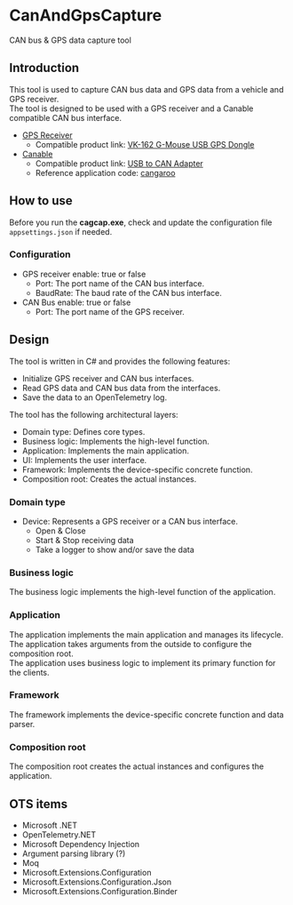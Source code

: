 # CanAndGpsCapture
CAN bus & GPS data capture tool

## Introduction
This tool is used to capture CAN bus data and GPS data from a vehicle and GPS receiver.  
The tool is designed to be used with a GPS receiver and a Canable compatible CAN bus interface.  
  - [GPS Receiver](https://content.u-blox.com/sites/default/files/products/documents/u-blox7-V14_ReceiverDescriptionProtocolSpec_%28GPS.G7-SW-12001%29_Public.pdf)
    - Compatible product link: [VK-162 G-Mouse USB GPS Dongle](https://www.amazon.com/Onyehn-Navigation-External-Receiver-Raspberry/dp/B07GJGSZB9/ref=sr_1_4?crid=CA48J4SO2XJF&dib=eyJ2IjoiMSJ9.osETxs61LuDnf_khAtnDadmBSarFxosoNE-iw-RsxohxaE23WvLUCT32kD0GB45asbMagP5pkb9Hwfke3J5pe9AoVTn6TBY5iwxPRTqzF26ZfS04TX58UxW-PYkhzo2vpPevQ6UPIXbY7LBaf4if5Z69G_Vux6rimQFeg2pAazKEOtuCVVT4ziJrUF97YOqchfoU9SmHBlqA1E-1uBnWYJAAyCSap4keR2kB4gnpNqM.YPInRzh2x8dnSptJFAouXElmKAOA7N0BkwYGpCWnZlo&dib_tag=se&keywords=vk-162+gps&qid=1735986965&sprefix=vk-162+gps%2Caps%2C136&sr=8-4)
  - [Canable](https://canable.io/)
    - Compatible product link: [USB to CAN Adapter](https://www.amazon.com/ASHATA-Adapter-Converter-STM32F072-Candlelight/dp/B0BSFRL8D6/ref=sr_1_3?crid=K74J9O0NRDJH&dib=eyJ2IjoiMSJ9.L4CZEcyeYuL6iNLpiZmt5gFBbJ1zyHYsl4ZSfl8buRO0O7hB2uA2sZINnpefD-vTnaPFlZ4GJdyo165fvsuH47qrmsNNm14rVsd41vqn8pmKtsdPKCiDe2_KqPDH31jqgiM9s_1fGSNIX6CSv7ZUM38vtJ0Mc7Whryt6oYxyHMxmhCXac4XdaK3zFSlXmUXHMpghVYYUNXtEs5pxYonSXai-CVheFa6e6QFGdY5rYlg.yAS4sgYmCu2X0IsCEOyHAK9qpqftcQ-vTyxULw7Mtko&dib_tag=se&keywords=usb+to+can+adapter+STM32F072&qid=1735987013&sprefix=usb+to+can+adapter+stm32f072%2Caps%2C140&sr=8-3)
    - Reference application code: [cangaroo](https://github.com/normaldotcom/cangaroo/)  

## How to use

Before you run the **cagcap.exe**, check and update the configuration file `appsettings.json` if needed.  

### Configuration

  - GPS receiver enable: true or false
    - Port: The port name of the CAN bus interface.
    - BaudRate: The baud rate of the CAN bus interface.
  - CAN Bus enable: true or false
    - Port: The port name of the GPS receiver.

## Design

The tool is written in C# and provides the following features:
  - Initialize GPS receiver and CAN bus interfaces.  
  - Read GPS data and CAN bus data from the interfaces.
  - Save the data to an OpenTelemetry log.

The tool has the following architectural layers:
  - Domain type: Defines core types.
  - Business logic: Implements the high-level function.
  - Application: Implements the main application.
  - UI: Implements the user interface.
  - Framework: Implements the device-specific concrete function.
  - Composition root: Creates the actual instances.

### Domain type

  - Device: Represents a GPS receiver or a CAN bus interface.
    - Open & Close
    - Start & Stop receiving data
    - Take a logger to show and/or save the data

### Business logic

The business logic implements the high-level function of the application.  

### Application

The application implements the main application and manages its lifecycle.  
The application takes arguments from the outside to configure the composition root.  
The application uses business logic to implement its primary function for the clients.

### Framework

The framework implements the device-specific concrete function and data parser.  


### Composition root

The composition root creates the actual instances and configures the application.

## OTS items

  - Microsoft .NET
  - OpenTelemetry.NET
  - Microsoft Dependency Injection
  - Argument parsing library (?)
  - Moq
  - Microsoft.Extensions.Configuration
  - Microsoft.Extensions.Configuration.Json
  - Microsoft.Extensions.Configuration.Binder
